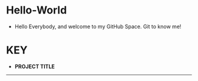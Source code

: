 # Hello-World
* Hello Everybody, and welcome to my GitHub Space. Git to know me!
# KEY
* **PROJECT TITLE**
* ** 
